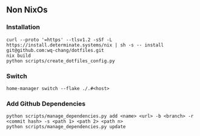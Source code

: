 ## Non NixOs

### Installation

```
curl --proto '=https' --tlsv1.2 -sSf -L https://install.determinate.systems/nix | sh -s -- install
git@github.com:wq-chang/dotfiles.git
nix build
python scripts/create_dotfiles_config.py
```

### Switch

```
home-manager switch --flake ./.#<host>
```

### Add Github Dependencies

```
python scripts/manage_dependencies.py add <name> <url> -b <branch> -r <commit hash> -s <path 1> <path 2> <path n>
python scripts/manage_dependencies.py update
```
